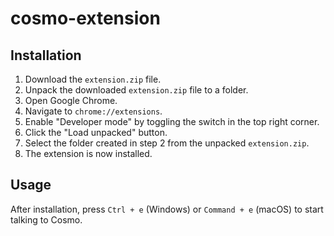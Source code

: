 # cosmo-extension

## Installation 
1. Download the `extension.zip` file. 
2. Unpack the downloaded `extension.zip` file to a folder.
3. Open Google Chrome.
4. Navigate to `chrome://extensions`.
5. Enable "Developer mode" by toggling the switch in the top right corner.
6. Click the "Load unpacked" button.
7. Select the folder created in step 2 from the unpacked `extension.zip`.
8. The extension is now installed.

## Usage
After installation, press `Ctrl + e` (Windows) or `Command + e` (macOS) to start talking to Cosmo.

